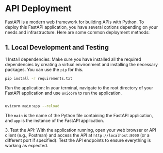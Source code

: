 # API Deployment

FastAPI is a modern web framework for building APIs with Python. To deploy this FastAPI application, you have several options depending on your needs and infrastructure. Here are some common deployment methods:

## 1. Local Development and Testing

1 Install dependencies: Make sure you have installed all the required dependencies by creating a virtual environment and installing the necessary packages. You can use the `pip` for this.

```bash
pip install -r requirements.txt
```

Run the application: In your terminal, navigate to the root directory of your FastAPI application and use `uvicorn` to run the application.

```bash

uvicorn main:app --reload

```

The `main` is the name of the Python file containing the FastAPI application, and `app` is the instance of the FastAPI application.

3\. Test the API: With the application running, open your web browser or API client (e.g., Postman) and access the API at `http://localhost:8000` (or a different port if specified). Test the API endpoints to ensure everything is working as expected.
